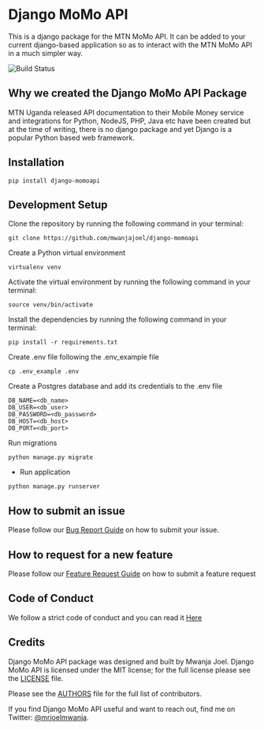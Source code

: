
# Django MoMo API 
This is a django package for the MTN MoMo API. It can be added to your current django-based application so as to interact with the MTN MoMo API in a much simpler way.

![Build Status](https://travis-ci.com/mwanjajoel/django-momoapi.svg?branch=develop) 



## Why we created the Django MoMo API Package
MTN Uganda released API documentation to their Mobile Money service and integrations for Python, NodeJS, PHP, Java etc have been created but at the time of writing, there is no django package and yet Django is a popular Python based web framework. 

## Installation
```
pip install django-momoapi 
```
## Development Setup

Clone the repository by running the following command in your terminal:
```
git clone https://github.com/mwanjajoel/django-momoapi

```
Create a Python virtual environment 

```
virtualenv venv

```

Activate the virtual environment by running the following command in your terminal:
```
source venv/bin/activate

```
Install the dependencies by running the following command in your terminal:
```
pip install -r requirements.txt

```

Create .env file following the .env_example file

```
cp .env_example .env

```

Create a Postgres database and add its credentials to the .env file
    
```
DB_NAME=<db_name>
DB_USER=<db_user>
DB_PASSWORD=<db_password>
DB_HOST=<db_host>
DB_PORT=<db_port>
```

Run migrations
```
python manage.py migrate

```

- Run application
```
python manage.py runserver

```

## How to submit an issue

Please follow our [Bug Report Guide](ISSUE_TEMPLATE/BUG_REPORT.md) on how to submit your issue. 

## How to request for a new feature 

Please follow our [Feature Request Guide](ISSUE_TEMPLATE/FEATURE_REQUEST.md) on how to submit a feature request

## Code of Conduct 
We follow a strict code of conduct and you can read it [Here](CODE_OF_CONDUCT.md)

## Credits

Django MoMo API package was designed and built by Mwanja Joel. Django MoMo API is licensed under the MIT license; for the full license please see the [LICENSE](LICENSE) file. 

Please see the [AUTHORS](AUTHORS) file for the full list of contributors. 

If you find Django MoMo API useful and want to reach out, find me on Twitter: [@mrjoelmwanja](https://twitter.com/mrjoelmwanja).




